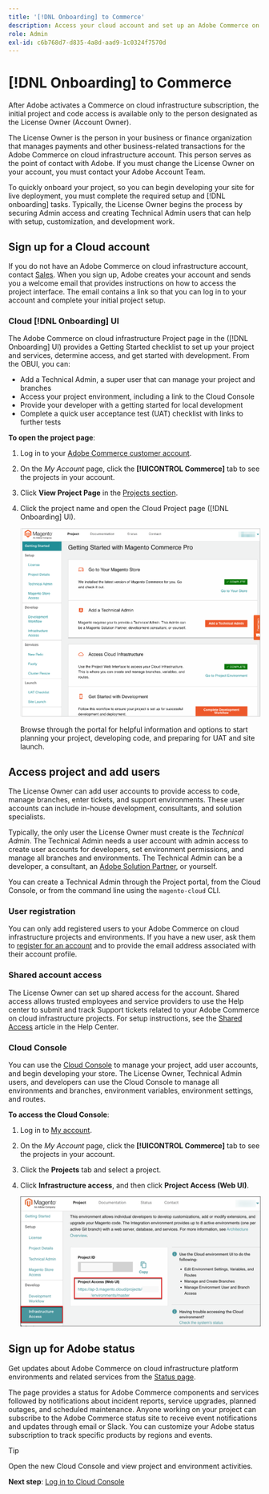 ```yaml
---
title: '[!DNL Onboarding] to Commerce'
description: Access your cloud account and set up an Adobe Commerce on cloud infrastructure project.
role: Admin
exl-id: c6b768d7-d835-4a8d-aad9-1c0324f7570d
---
```

# [!DNL Onboarding] to Commerce

After Adobe activates a Commerce on cloud infrastructure subscription, the initial project and code access is available only to the person designated as the License Owner (Account Owner).

The License Owner is the person in your business or finance organization that manages payments and other business-related transactions for the Adobe Commerce on cloud infrastructure account. This person serves as the point of contact with Adobe. If you must change the License Owner on your account, you must contact your Adobe Account Team.

To quickly onboard your project, so you can begin developing your site for live deployment, you must complete the required setup and [!DNL onboarding] tasks. Typically, the License Owner begins the process by securing Admin access and creating Technical Admin users that can help with setup, customization, and development work.

## Sign up for a Cloud account

If you do not have an Adobe Commerce on cloud infrastructure account, contact [Sales][]. When you sign up, Adobe creates your account and sends you a welcome email that provides instructions on how to access the project interface. The email contains a link so that you can log in to your account and complete your initial project setup.

### Cloud [!DNL Onboarding] UI

The Adobe Commerce on cloud infrastructure Project page in the ([!DNL Onboarding] UI) provides a Getting Started checklist to set up your project and services, determine access, and get started with development. From the OBUI, you can:

- Add a Technical Admin, a super user that can manage your project and branches
- Access your project environment, including a link to the Cloud Console
- Provide your developer with a getting started for local development
- Complete a quick user acceptance test (UAT) checklist with links to further tests

**To open the project page**:

1. Log in to your [Adobe Commerce customer account](https://account.magento.com/customer/account/login).

1. On the _My Account_ page, click the **[!UICONTROL Commerce]** tab to see the projects in your account.

1. Click **View Project Page** in the [Projects section](https://cloud.magento.com/cloud/project/).

1. Click the project name and open the Cloud Project page ([!DNL Onboarding] UI).

   ![OBUI project page](../assets/onboarding-ui.png)

   Browse through the portal for helpful information and options to start planning your project, developing code, and preparing for UAT and site launch.

## Access project and add users

The License Owner can add user accounts to provide access to code, manage branches, enter tickets, and support environments. These user accounts can include in-house development, consultants, and solution specialists.

Typically, the only user the License Owner must create is the _Technical Admin_. The Technical Admin needs a user account with admin access to create user accounts for developers, set environment permissions, and manage all branches and environments. The Technical Admin can be a developer, a consultant, an [Adobe Solution Partner](https://business.adobe.com/products/magento/partners.html), or yourself.

You can create a Technical Admin through the Project portal, from the Cloud Console, or from the command line using the `magento-cloud` CLI.

### User registration

You can only add registered users to your Adobe Commerce on cloud infrastructure projects and environments. If you have a new user, ask them to [register for an account](https://account.magento.com/customer/account/login/) and to provide the email address associated with their account profile.

### Shared account access

The License Owner can set up shared access for the account. Shared access allows trusted employees and service providers to use the Help center to submit and track Support tickets related to your Adobe Commerce on cloud infrastructure projects. For setup instructions, see the [Shared Access][] article in the Help Center.

### Cloud Console

You can use the [Cloud Console](web-interface.md) to manage your project, add user accounts, and begin developing your store. The License Owner, Technical Admin users, and developers can use the Cloud Console to manage all environments and branches, environment variables, environment settings, and routes.

**To access the Cloud Console**:

1. Log in to [My account](https://account.magento.com/customer/account/login).

1. On the _My Account_ page, click the **[!UICONTROL Commerce]** tab to see the projects in your account.

1. Click the **Projects** tab and select a project.

1. Click **Infrastructure access**, and then click **Project Access (Web UI)**.

   ![Cloud project portal](../assets/obui-project-access.png)

## Sign up for Adobe status

Get updates about Adobe Commerce on cloud infrastructure platform environments and related services from the [Status page][].

The page provides a status for Adobe Commerce components and services followed by notifications about incident reports, service upgrades, planned outages, and scheduled maintenance. Anyone working on your project can subscribe to the Adobe Commerce status site to receive event notifications and updates through email or Slack. You can customize your Adobe status subscription to track specific products by regions and events.

>[!TIP]
>
> Open the new Cloud Console and view project and environment activities.
>
>**Next step**: [Log in to Cloud Console](cloud-console.md)

<!-- link definitions -->

[Sales]: https://business.adobe.com/products/magento/get-demo.html
[Shared Access]: https://experienceleague.adobe.com/docs/commerce-knowledge-base/kb/help-center-guide/magento-help-center-user-guide.html#shared-access
[Status page]: https://status.adobe.com/products/503473

